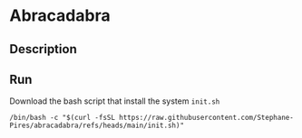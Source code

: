 # Abracadabra

## Description

## Run

Download the bash script that install the system `init.sh`

`/bin/bash -c "$(curl -fsSL https://raw.githubusercontent.com/Stephane-Pires/abracadabra/refs/heads/main/init.sh)"`
